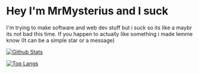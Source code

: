 # Hey I'm MrMysterius and I suck

I'm trying to make software and web dev stuff but i suck so its like a maybr its not bad this time. If you happen to actually like something i made lemme know (It can be a simple star or a message)

[![Github Stats](https://github-readme-stats.vercel.app/api?username=mrmysterius&show_icons=true&theme=radical&count_private=true&cache_seconds=1800&include_all_commits=true)](https://nohobbysfound.net)

[![Top Langs](https://github-readme-stats.vercel.app/api/top-langs/?username=mrmysterius&layout=compact)](https://github.com/anuraghazra/github-readme-stats)

